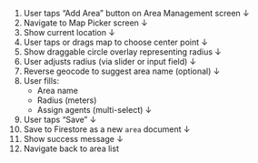 1. User taps “Add Area” button on Area Management screen
   ↓
2. Navigate to Map Picker screen
   ↓
3. Show current location
   ↓
4. User taps or drags map to choose center point
   ↓
5. Show draggable circle overlay representing radius
   ↓
6. User adjusts radius (via slider or input field)
   ↓
7. Reverse geocode to suggest area name (optional)
   ↓
8. User fills:
   - Area name
   - Radius (meters)
   - Assign agents (multi-select)
   ↓
9. User taps “Save”
   ↓
10. Save to Firestore as a new `area` document
   ↓
11. Show success message
   ↓
12. Navigate back to area list
